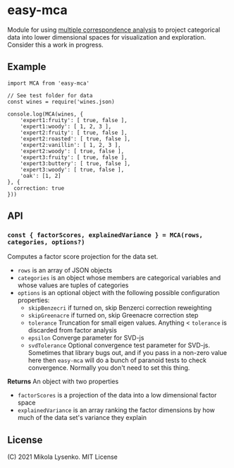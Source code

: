 # easy-mca

Module for using [multiple correspondence analysis](https://en.wikipedia.org/wiki/Multiple_correspondence_analysis) to project categorical data into lower dimensional spaces for visualization and exploration.  Consider this a work in progress.

## Example

```
import MCA from 'easy-mca'

// See test folder for data
const wines = require('wines.json)

console.log(MCA(wines, {
    'expert1:fruity': [ true, false ],
    'expert1:woody': [ 1, 2, 3 ],
    'expert2:fruity': [ true, false ],
    'expert2:roasted': [ true, false ],
    'expert2:vanillin': [ 1, 2, 3 ],
    'expert2:woody': [ true, false ],
    'expert3:fruity': [ true, false ],
    'expert3:buttery': [ true, false ],
    'expert3:woody': [ true, false ],
    'oak': [1, 2]
}, {
  correction: true
}))
```

## API

### `const { factorScores, explainedVariance } = MCA(rows, categories, options?)`

Computes a factor score projection for the data set.

* `rows` is an array of JSON objects
* `categories` is an object whose members are categorical variables and whose values are tuples of categories
* `options` is an optional object with the following possible configuration properties:
    * `skipBenzecri` if turned on, skip Benzerci correction reweighting
    * `skipGreenacre` if turned on, skip Greenacre correction step
    * `tolerance` Truncation for small eigen values.  Anything < `tolerance` is discarded from factor analysis
    * `epsilon` Converge parameter for SVD-js
    * `svdTolerance` Optional convergence test parameter for SVD-js.  Sometimes that library bugs out, and if you pass in a non-zero value here then `easy-mca` will do a bunch of paranoid tests to check convergence.  Normally you don't need to set this thing.

**Returns** An object with two properties

* `factorScores` is a projection of the data into a low dimensional factor space
* `explainedVariance` is an array ranking the factor dimensions by how much of the data set's variance they explain

## License

(C) 2021 Mikola Lysenko. MIT License